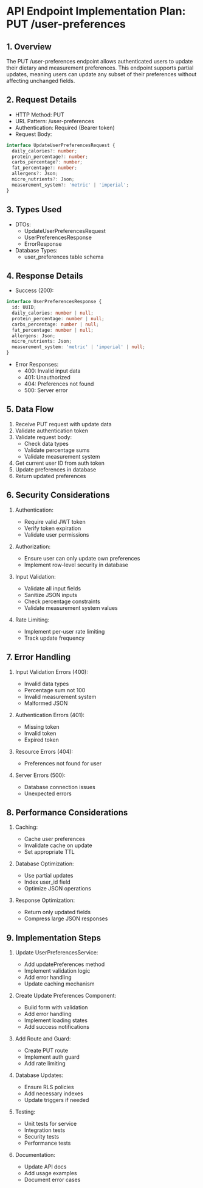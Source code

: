 # API Endpoint Implementation Plan: PUT /user-preferences

## 1. Overview
The PUT /user-preferences endpoint allows authenticated users to update their dietary and measurement preferences. This endpoint supports partial updates, meaning users can update any subset of their preferences without affecting unchanged fields.

## 2. Request Details
- HTTP Method: PUT
- URL Pattern: /user-preferences
- Authentication: Required (Bearer token)
- Request Body:
```typescript
interface UpdateUserPreferencesRequest {
  daily_calories?: number;
  protein_percentage?: number;
  carbs_percentage?: number;
  fat_percentage?: number;
  allergens?: Json;
  micro_nutrients?: Json;
  measurement_system?: 'metric' | 'imperial';
}
```

## 3. Types Used
- DTOs:
  - UpdateUserPreferencesRequest
  - UserPreferencesResponse
  - ErrorResponse
- Database Types:
  - user_preferences table schema

## 4. Response Details
- Success (200):
```typescript
interface UserPreferencesResponse {
  id: UUID;
  daily_calories: number | null;
  protein_percentage: number | null;
  carbs_percentage: number | null;
  fat_percentage: number | null;
  allergens: Json;
  micro_nutrients: Json;
  measurement_system: 'metric' | 'imperial' | null;
}
```
- Error Responses:
  - 400: Invalid input data
  - 401: Unauthorized
  - 404: Preferences not found
  - 500: Server error

## 5. Data Flow
1. Receive PUT request with update data
2. Validate authentication token
3. Validate request body:
   - Check data types
   - Validate percentage sums
   - Validate measurement system
4. Get current user ID from auth token
5. Update preferences in database
6. Return updated preferences

## 6. Security Considerations
1. Authentication:
   - Require valid JWT token
   - Verify token expiration
   - Validate user permissions

2. Authorization:
   - Ensure user can only update own preferences
   - Implement row-level security in database

3. Input Validation:
   - Validate all input fields
   - Sanitize JSON inputs
   - Check percentage constraints
   - Validate measurement system values

4. Rate Limiting:
   - Implement per-user rate limiting
   - Track update frequency

## 7. Error Handling
1. Input Validation Errors (400):
   - Invalid data types
   - Percentage sum not 100
   - Invalid measurement system
   - Malformed JSON

2. Authentication Errors (401):
   - Missing token
   - Invalid token
   - Expired token

3. Resource Errors (404):
   - Preferences not found for user

4. Server Errors (500):
   - Database connection issues
   - Unexpected errors

## 8. Performance Considerations
1. Caching:
   - Cache user preferences
   - Invalidate cache on update
   - Set appropriate TTL

2. Database Optimization:
   - Use partial updates
   - Index user_id field
   - Optimize JSON operations

3. Response Optimization:
   - Return only updated fields
   - Compress large JSON responses

## 9. Implementation Steps
1. Update UserPreferencesService:
   - Add updatePreferences method
   - Implement validation logic
   - Add error handling
   - Update caching mechanism

2. Create Update Preferences Component:
   - Build form with validation
   - Add error handling
   - Implement loading states
   - Add success notifications

3. Add Route and Guard:
   - Create PUT route
   - Implement auth guard
   - Add rate limiting

4. Database Updates:
   - Ensure RLS policies
   - Add necessary indexes
   - Update triggers if needed

5. Testing:
   - Unit tests for service
   - Integration tests
   - Security tests
   - Performance tests

6. Documentation:
   - Update API docs
   - Add usage examples
   - Document error cases 